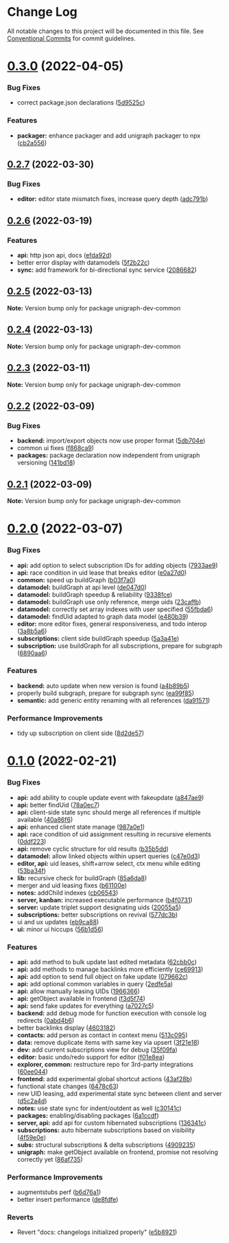 # Change Log

All notable changes to this project will be documented in this file.
See [Conventional Commits](https://conventionalcommits.org) for commit guidelines.

# [0.3.0](https://github.com/unigraph-dev/unigraph-dev/compare/v0.2.7...v0.3.0) (2022-04-05)


### Bug Fixes

* correct package.json declarations ([5d9525c](https://github.com/unigraph-dev/unigraph-dev/commit/5d9525cd51f14fec1d03df2df6a767f5e5f3ad50))


### Features

* **packager:** enhance packager and add unigraph packager to npx ([cb2a556](https://github.com/unigraph-dev/unigraph-dev/commit/cb2a556b4ae6ebda9624c298eec85109fe9986b0))





## [0.2.7](https://github.com/unigraph-dev/unigraph-dev/compare/v0.2.6...v0.2.7) (2022-03-30)


### Bug Fixes

* **editor:** editor state mismatch fixes, increase query depth ([adc791b](https://github.com/unigraph-dev/unigraph-dev/commit/adc791b816168902a0bdef4a6ff81a63bd83ddec))





## [0.2.6](https://github.com/unigraph-dev/unigraph-dev/compare/v0.2.5...v0.2.6) (2022-03-19)


### Features

* **api:** http json api, docs ([efda92d](https://github.com/unigraph-dev/unigraph-dev/commit/efda92dcd97ab387585be61525b5558f750afbfe))
* better error display with datamodels ([5f2b22c](https://github.com/unigraph-dev/unigraph-dev/commit/5f2b22c911f806e2de6a9f79eee990ff913d3f4d))
* **sync:** add framework for bi-directional sync service ([2086682](https://github.com/unigraph-dev/unigraph-dev/commit/208668241d76e98b5e545b88553d6796222beda3))





## [0.2.5](https://github.com/unigraph-dev/unigraph-dev/compare/v0.2.4...v0.2.5) (2022-03-13)

**Note:** Version bump only for package unigraph-dev-common





## [0.2.4](https://github.com/unigraph-dev/unigraph-dev/compare/v0.2.3...v0.2.4) (2022-03-13)

**Note:** Version bump only for package unigraph-dev-common





## [0.2.3](https://github.com/unigraph-dev/unigraph-dev/compare/v0.2.2...v0.2.3) (2022-03-11)

**Note:** Version bump only for package unigraph-dev-common





## [0.2.2](https://github.com/unigraph-dev/unigraph-dev/compare/v0.2.1...v0.2.2) (2022-03-09)


### Bug Fixes

* **backend:** import/export objects now use proper format ([5db704e](https://github.com/unigraph-dev/unigraph-dev/commit/5db704e876fe639739106bd628cd6b57864c0be4))
* common ui fixes ([f868ca9](https://github.com/unigraph-dev/unigraph-dev/commit/f868ca98236deb641f9bf950cd7979ba50464116))
* **packages:** package declaration now independent from unigraph versioning ([141bd18](https://github.com/unigraph-dev/unigraph-dev/commit/141bd18adb1734db6b3d0280e0bd1104feca1adf))





## [0.2.1](https://github.com/unigraph-dev/unigraph-dev/compare/v0.2.0...v0.2.1) (2022-03-09)

**Note:** Version bump only for package unigraph-dev-common





# [0.2.0](https://github.com/unigraph-dev/unigraph-dev/compare/v0.1.0...v0.2.0) (2022-03-07)


### Bug Fixes

* **api:** add option to select subscription IDs for adding objects ([7933ae9](https://github.com/unigraph-dev/unigraph-dev/commit/7933ae92bc24769b5f9c4c1d837af105b342f5d8))
* **api:** race condition in uid lease that breaks editor ([e0a27d0](https://github.com/unigraph-dev/unigraph-dev/commit/e0a27d0c22108ce00da4224b03af0cdd2470750f))
* **common:** speed up buildGraph ([b03f7a0](https://github.com/unigraph-dev/unigraph-dev/commit/b03f7a08250f5f4025501ff071de141d571f8d5a))
* **datamodel:** buildGraph at api level ([de047d0](https://github.com/unigraph-dev/unigraph-dev/commit/de047d0988a4e872ce9000b6a90ef4931236c0d5))
* **datamodel:** buildGraph speedup & reliability ([9338fce](https://github.com/unigraph-dev/unigraph-dev/commit/9338fcec23e8e888ee5e2013fa7ebb692de18b46))
* **datamodel:** buildGraph use only reference, merge uids ([23caffb](https://github.com/unigraph-dev/unigraph-dev/commit/23caffbea31e1c336b91f0187e0cb4b2db4f2c53))
* **datamodel:** correctly set array indexes with user specified ([55fbda6](https://github.com/unigraph-dev/unigraph-dev/commit/55fbda6206fd7d967f0cf12f6a69adad790d9f68))
* **datamodel:** findUid adapted to graph data model ([e480b39](https://github.com/unigraph-dev/unigraph-dev/commit/e480b391e402a3ea5f57f36529185df6465b63e2))
* **editor:** more editor fixes, general responsiveness, and todo interop ([3a8b5a6](https://github.com/unigraph-dev/unigraph-dev/commit/3a8b5a67b522390356a29f9484bc1b6c92979e7f))
* **subscriptions:** client side buildGraph speedup ([5a3a41e](https://github.com/unigraph-dev/unigraph-dev/commit/5a3a41ebcded3747b931863ab5b62ef6d0cb3cf4))
* **subscription:** use buildGraph for all subscriptions, prepare for subgraph ([6890aa6](https://github.com/unigraph-dev/unigraph-dev/commit/6890aa604b68d15a04b6108ef975647f693ead4d))


### Features

* **backend:** auto update when new version is found ([a4b89b5](https://github.com/unigraph-dev/unigraph-dev/commit/a4b89b5441f71de250320fc7e42f697569b34838))
* properly build subgraph, prepare for subgraph sync ([ea99f85](https://github.com/unigraph-dev/unigraph-dev/commit/ea99f85282f6b72d8403e17998b52c80a042338e))
* **semantic:** add generic entity renaming with all references ([da91571](https://github.com/unigraph-dev/unigraph-dev/commit/da915716e0a952dcc914987d950c8c6483e7e265))


### Performance Improvements

* tidy up subscription on client side ([8d2de57](https://github.com/unigraph-dev/unigraph-dev/commit/8d2de5727a81cd0d7715100200a5d2b982cf7d57))





# [0.1.0](https://github.com/unigraph-dev/unigraph-dev/compare/v0.1.10...v0.1.0) (2022-02-21)


### Bug Fixes

* **api:** add ability to couple update event with fakeupdate ([a847ae9](https://github.com/unigraph-dev/unigraph-dev/commit/a847ae9220453a5ed5316224811e24f9a86558bd))
* **api:** better findUid ([78a0ec7](https://github.com/unigraph-dev/unigraph-dev/commit/78a0ec7d5b0b3d0cb0fcda14c2921912a41a3fb2))
* **api:** client-side state sync should merge all references if multiple available ([40a86f6](https://github.com/unigraph-dev/unigraph-dev/commit/40a86f6f853a343e127c703b38d6f1a9afc3e825))
* **api:** enhanced client state manage ([987a0e1](https://github.com/unigraph-dev/unigraph-dev/commit/987a0e164a3385f478db94ac5df33e522e30380a))
* **api:** race condition of uid assignment resulting in recursive elements ([0ddf223](https://github.com/unigraph-dev/unigraph-dev/commit/0ddf2230ac012fe6aeb5ccc9632cd53080a862a9))
* **api:** remove cyclic structure for old results ([b35b5dd](https://github.com/unigraph-dev/unigraph-dev/commit/b35b5dd7950ed4ba021c971ace5c141bf3cd4539))
* **datamodel:** allow linked objects within upsert queries ([c47e0d3](https://github.com/unigraph-dev/unigraph-dev/commit/c47e0d3863c059e2e3fddd3d00cce19fcea53761))
* **editor, api:** uid leases, shift+arrow select, ctx menu while editing ([53ba34f](https://github.com/unigraph-dev/unigraph-dev/commit/53ba34f17f883c02495dc88cd3000fee022dc191))
* **lib:** recursive check for buildGraph ([85a6da8](https://github.com/unigraph-dev/unigraph-dev/commit/85a6da8740959839468f1372768ca6349d3de8d0))
* merger and uid leasing fixes ([b61100e](https://github.com/unigraph-dev/unigraph-dev/commit/b61100ed74bc32ee6844073c4bb050a9a4abe975))
* **notes:** addChild indexes ([cb06543](https://github.com/unigraph-dev/unigraph-dev/commit/cb06543bdf45a022731f371f19d12dac02db42cb))
* **server, kanban:** increased executable performance ([b4f0731](https://github.com/unigraph-dev/unigraph-dev/commit/b4f0731dca1d94a6c909506b208f5ede47f86684))
* **server:** update triplet support designating uids ([20055a5](https://github.com/unigraph-dev/unigraph-dev/commit/20055a5e6ea48045782dbb5f926223ac0608da7f))
* **subscriptions:** better subscriptions on revival ([577dc3b](https://github.com/unigraph-dev/unigraph-dev/commit/577dc3ba6872a4f115f06a22bbf23d6e327839a3))
* ui and ux updates ([eb9ca88](https://github.com/unigraph-dev/unigraph-dev/commit/eb9ca8887ec61d9d2d097dc9cfd759a5847cb9f1))
* **ui:** minor ui hiccups ([56b1d56](https://github.com/unigraph-dev/unigraph-dev/commit/56b1d56113fe34b30897eda29d221528d89019dd))


### Features

* **api:** add method to bulk update last edited metadata ([62cbb0c](https://github.com/unigraph-dev/unigraph-dev/commit/62cbb0c6db9e69c984bb41ea201cc9ce19af972c))
* **api:** add methods to manage backlinks more efficiently ([ce69913](https://github.com/unigraph-dev/unigraph-dev/commit/ce69913a6090c9bd739820ad255ae36afe2cb1c3))
* **api:** add option to send full object on fake update ([079662c](https://github.com/unigraph-dev/unigraph-dev/commit/079662c0b76bfcc2524a25bc04c39f484edd770a))
* **api:** add optional common variables in query ([2edfe5a](https://github.com/unigraph-dev/unigraph-dev/commit/2edfe5a584567ba44e8938e83ba6826dd07d8e87))
* **api:** allow manually leasing UIDs ([1966366](https://github.com/unigraph-dev/unigraph-dev/commit/19663669ca30272acfce37bfcc25d4dd2746e14d))
* **api:** getObject available in frontend ([f3d5f74](https://github.com/unigraph-dev/unigraph-dev/commit/f3d5f74e223ed3e948e05d4e3253fdcb07a52a75))
* **api:** send fake updates for everything ([a7027c5](https://github.com/unigraph-dev/unigraph-dev/commit/a7027c51aee8ad2b8fd0aed1234a53cee1058824))
* **backend:** add debug mode for function execution with console log redirects ([0abd4b6](https://github.com/unigraph-dev/unigraph-dev/commit/0abd4b65e3a0689c91bb6423c0a5d51e0d51fe46))
* better backlinks display ([4603182](https://github.com/unigraph-dev/unigraph-dev/commit/460318271e48209b59290a5d9ec23c9d76faf2f5))
* **contacts:** add person as contact in context menu ([513c095](https://github.com/unigraph-dev/unigraph-dev/commit/513c095dad27aeaac06f7c5c0737c14e2ccf4e27))
* **data:** remove duplicate items with same key via upsert ([3f21e18](https://github.com/unigraph-dev/unigraph-dev/commit/3f21e18f9a3d8645cb071dbebdc94e9c34517065))
* **dev:** add current subscriptions view for debug ([35f09fa](https://github.com/unigraph-dev/unigraph-dev/commit/35f09fa1eb2ab8a1272266198b47168180d5a287))
* **editor:** basic undo/redo support for editor ([f01e8ea](https://github.com/unigraph-dev/unigraph-dev/commit/f01e8eaaa697b5681989c10940eadd6971345519))
* **explorer, common:** restructure repo for 3rd-party integrations ([60ee044](https://github.com/unigraph-dev/unigraph-dev/commit/60ee0440e104163a280a6bbf6ecafeaf74f30945))
* **frontend:** add experimental global shortcut actions ([43af28b](https://github.com/unigraph-dev/unigraph-dev/commit/43af28bafa8eee049fdad74eb1c34a663cdc9c23))
* functional state changes ([6478c63](https://github.com/unigraph-dev/unigraph-dev/commit/6478c634dee4202dca489d5e691ad4762f0455fe))
* new UID leasing, add experimental state sync between client and server ([d5c2a4d](https://github.com/unigraph-dev/unigraph-dev/commit/d5c2a4de9afe27bf1fc6272ead6cfd0367ddf549))
* **notes:** use state sync for indent/outdent as well ([c30141c](https://github.com/unigraph-dev/unigraph-dev/commit/c30141c2207af37123d1ff9945c177019781a573))
* **packages:** enabling/disabling packages ([6a1ccdf](https://github.com/unigraph-dev/unigraph-dev/commit/6a1ccdf91bd2a5575330452a59a4ddc4e81307dd))
* **server, api:** add api for custom hibernated subscriptions ([136341c](https://github.com/unigraph-dev/unigraph-dev/commit/136341cce7e4808109de6f9ade4f937e1cdac918))
* **subscriptions:** auto hibernate subscriptions based on visibility ([4f59e0e](https://github.com/unigraph-dev/unigraph-dev/commit/4f59e0e20c28c457b94c6a8076e4f84e9fae0443))
* **subs:** structural subscriptions & delta subscriptions ([4909235](https://github.com/unigraph-dev/unigraph-dev/commit/49092354bf86b1235796aedd137c5b07506d2c25))
* **unigraph:** make getObject available on frontend, promise not resolving correctly yet ([86af735](https://github.com/unigraph-dev/unigraph-dev/commit/86af735fc1f385090f5f182e85ab480b94bc5d91))


### Performance Improvements

* augmentstubs perf ([b6d76a1](https://github.com/unigraph-dev/unigraph-dev/commit/b6d76a1b42f81dc68af6ed131aca24dd06c5fe17))
* better insert performance ([de8fdfe](https://github.com/unigraph-dev/unigraph-dev/commit/de8fdfeae1b38d42e498392058cd446e889ba760))


### Reverts

* Revert "docs: changelogs initialized properly" ([e5b8921](https://github.com/unigraph-dev/unigraph-dev/commit/e5b89215d19fb7478cd76898e6473544f21c773e))
